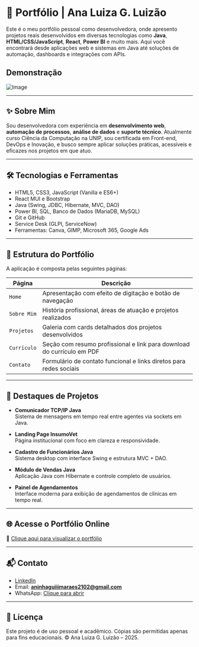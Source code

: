 # 💼 Portfólio | Ana Luiza G. Luizão

Este é o meu portfólio pessoal como desenvolvedora, onde apresento projetos reais desenvolvidos em diversas tecnologias como **Java**, **HTML/CSS/JavaScript**, **React**, **Power BI** e muito mais. Aqui você encontrará desde aplicações web e sistemas em Java até soluções de automação, dashboards e integrações com APIs.


## Demonstração

![Image](https://github.com/user-attachments/assets/2d90056f-7a8e-4fd9-b6c4-6d023f453c23)

---

## ✨ Sobre Mim

Sou desenvolvedora com experiência em **desenvolvimento web**, **automação de processos**, **análise de dados** e **suporte técnico**. Atualmente curso Ciência da Computação na UNIP, sou certificada em Front-end, DevOps e Inovação, e busco sempre aplicar soluções práticas, acessíveis e eficazes nos projetos em que atuo.

---

## 🛠️ Tecnologias e Ferramentas

- HTML5, CSS3, JavaScript (Vanilla e ES6+)
- React MUI e Bootstrap
- Java (Swing, JDBC, Hibernate, MVC, DAO)
- Power BI, SQL, Banco de Dados (MariaDB, MySQL)
- Git e GitHub
- Service Desk (GLPI, ServiceNow)
- Ferramentas: Canva, GIMP, Microsoft 365, Google Ads

---

## 📁 Estrutura do Portfólio

A aplicação é composta pelas seguintes páginas:

| Página       | Descrição                                                                 |
|--------------|---------------------------------------------------------------------------|
| `Home`       | Apresentação com efeito de digitação e botão de navegação                 |
| `Sobre Mim`  | História profissional, áreas de atuação e projetos realizados             |
| `Projetos`   | Galeria com cards detalhados dos projetos desenvolvidos                   |
| `Currículo`  | Seção com resumo profissional e link para download do currículo em PDF    |
| `Contato`    | Formulário de contato funcional e links diretos para redes sociais        |

---

## 📌 Destaques de Projetos

- **Comunicador TCP/IP Java**  
  Sistema de mensagens em tempo real entre agentes via sockets em Java.

- **Landing Page InsumoVet**  
  Página institucional com foco em clareza e responsividade.

- **Cadastro de Funcionários Java**  
  Sistema desktop com interface Swing e estrutura MVC + DAO.

- **Módulo de Vendas Java**  
  Aplicação Java com Hibernate e controle completo de usuários.

- **Painel de Agendamentos**  
  Interface moderna para exibição de agendamentos de clínicas em tempo real.

---

## 🌐 Acesse o Portfólio Online

🔗 [Clique aqui para visualizar o portfólio](https://analuiza2102.github.io/Portfolio2025/)

---

## 📬 Contato

- [LinkedIn](https://www.linkedin.com/in/analuizagluiz%C3%A3o/)
- Email: **aninhaguiiimaraes2102@gmail.com**
- WhatsApp: [Clique para abrir](https://wa.me/5514998162191)

---

## 🧾 Licença

Este projeto é de uso pessoal e acadêmico. Cópias são permitidas apenas para fins educacionais. © Ana Luiza G. Luizão – 2025.
